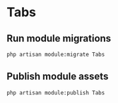 # Tabs

## Run module migrations

```sh
php artisan module:migrate Tabs
```

## Publish module assets

```sh
php artisan module:publish Tabs
```
